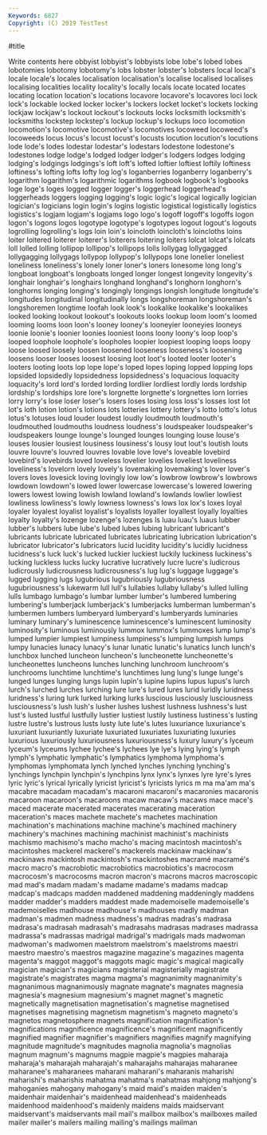 ```yaml
---
Keywords: 6827
Copyright: (C) 2019 TestTest
---
```


#title

Write contents here
obbyist lobbyist's lobbyists lobe lobe's lobed lobes
lobotomies lobotomy lobotomy's lobs lobster lobster's lobsters local local's locale
locale's locales localisation localisation's localise localised localises localising localities locality
locality's locally locals locate located locates locating location location's locations
locavore locavore's locavores loci lock lock's lockable locked locker locker's
lockers locket locket's lockets locking lockjaw lockjaw's lockout lockout's lockouts
locks locksmith locksmith's locksmiths lockstep lockstep's lockup lockup's lockups loco
locomotion locomotion's locomotive locomotive's locomotives locoweed locoweed's locoweeds locus locus's
locust locust's locusts locution locution's locutions lode lode's lodes lodestar
lodestar's lodestars lodestone lodestone's lodestones lodge lodge's lodged lodger lodger's
lodgers lodges lodging lodging's lodgings lodgings's loft loft's lofted loftier
loftiest loftily loftiness loftiness's lofting lofts lofty log log's loganberries
loganberry loganberry's logarithm logarithm's logarithmic logarithms logbook logbook's logbooks loge
loge's loges logged logger logger's loggerhead loggerhead's loggerheads loggers logging
logging's logic logic's logical logically logician logician's logicians login login's
logins logistic logistical logistically logistics logistics's logjam logjam's logjams logo
logo's logoff logoff's logoffs logon logon's logons logos logotype logotype's
logotypes logout logout's logouts logrolling logrolling's logs loin loin's loincloth
loincloth's loincloths loins loiter loitered loiterer loiterer's loiterers loitering loiters
lolcat lolcat's lolcats loll lolled lolling lollipop lollipop's lollipops lolls
lollygag lollygagged lollygagging lollygags lollypop lollypop's lollypops lone lonelier loneliest
loneliness loneliness's lonely loner loner's loners lonesome long long's longboat
longboat's longboats longed longer longest longevity longevity's longhair longhair's longhairs
longhand longhand's longhorn longhorn's longhorns longing longing's longingly longings longish
longitude longitude's longitudes longitudinal longitudinally longs longshoreman longshoreman's longshoremen longtime
loofah look look's lookalike lookalike's lookalikes looked looking lookout lookout's
lookouts looks lookup loom loom's loomed looming looms loon loon's
looney looney's looneyier looneyies looneys loonie loonie's loonier loonies looniest
loons loony loony's loop loop's looped loophole loophole's loopholes loopier
loopiest looping loops loopy loose loosed loosely loosen loosened looseness
looseness's loosening loosens looser looses loosest loosing loot loot's looted
looter looter's looters looting loots lop lope lope's loped lopes
loping lopped lopping lops lopsided lopsidedly lopsidedness lopsidedness's loquacious loquacity
loquacity's lord lord's lorded lording lordlier lordliest lordly lords lordship
lordship's lordships lore lore's lorgnette lorgnette's lorgnettes lorn lorries lorry
lorry's lose loser loser's losers loses losing loss loss's losses
lost lot lot's loth lotion lotion's lotions lots lotteries lottery
lottery's lotto lotto's lotus lotus's lotuses loud louder loudest loudly
loudmouth loudmouth's loudmouthed loudmouths loudness loudness's loudspeaker loudspeaker's loudspeakers lounge
lounge's lounged lounges lounging louse louse's louses lousier lousiest lousiness
lousiness's lousy lout lout's loutish louts louvre louvre's louvred louvres
lovable love love's loveable lovebird lovebird's lovebirds loved loveless lovelier
lovelies loveliest loveliness loveliness's lovelorn lovely lovely's lovemaking lovemaking's lover
lover's lovers loves lovesick loving lovingly low low's lowbrow lowbrow's
lowbrows lowdown lowdown's lowed lower lowercase lowercase's lowered lowering lowers
lowest lowing lowish lowland lowland's lowlands lowlier lowliest lowliness lowliness's
lowly lowness lowness's lows lox lox's loxes loyal loyaler loyalest
loyalist loyalist's loyalists loyaller loyallest loyally loyalties loyalty loyalty's lozenge
lozenge's lozenges ls luau luau's luaus lubber lubber's lubbers lube
lube's lubed lubes lubing lubricant lubricant's lubricants lubricate lubricated lubricates
lubricating lubrication lubrication's lubricator lubricator's lubricators lucid lucidity lucidity's lucidly
lucidness lucidness's luck luck's lucked luckier luckiest luckily luckiness luckiness's
lucking luckless lucks lucky lucrative lucratively lucre lucre's ludicrous ludicrously
ludicrousness ludicrousness's lug lug's luggage luggage's lugged lugging lugs lugubrious
lugubriously lugubriousness lugubriousness's lukewarm lull lull's lullabies lullaby lullaby's lulled
lulling lulls lumbago lumbago's lumbar lumber lumber's lumbered lumbering lumbering's
lumberjack lumberjack's lumberjacks lumberman lumberman's lumbermen lumbers lumberyard lumberyard's lumberyards
luminaries luminary luminary's luminescence luminescence's luminescent luminosity luminosity's luminous luminously
lummox lummox's lummoxes lump lump's lumped lumpier lumpiest lumpiness lumpiness's
lumping lumpish lumps lumpy lunacies lunacy lunacy's lunar lunatic lunatic's
lunatics lunch lunch's lunchbox lunched luncheon luncheon's luncheonette luncheonette's luncheonettes
luncheons lunches lunching lunchroom lunchroom's lunchrooms lunchtime lunchtime's lunchtimes lung
lung's lunge lunge's lunged lunges lunging lungs lupin lupin's lupine
lupins lupus lupus's lurch lurch's lurched lurches lurching lure lure's
lured lures lurid luridly luridness luridness's luring lurk lurked lurking
lurks luscious lusciously lusciousness lusciousness's lush lush's lusher lushes lushest
lushness lushness's lust lust's lusted lustful lustfully lustier lustiest lustily
lustiness lustiness's lusting lustre lustre's lustrous lusts lusty lute lute's
lutes luxuriance luxuriance's luxuriant luxuriantly luxuriate luxuriated luxuriates luxuriating luxuries
luxurious luxuriously luxuriousness luxuriousness's luxury luxury's lyceum lyceum's lyceums lychee
lychee's lychees lye lye's lying lying's lymph lymph's lymphatic lymphatic's
lymphatics lymphoma lymphoma's lymphomas lymphomata lynch lynched lynches lynching lynching's
lynchings lynchpin lynchpin's lynchpins lynx lynx's lynxes lyre lyre's lyres
lyric lyric's lyrical lyrically lyricist lyricist's lyricists lyrics m ma
ma'am ma's macabre macadam macadam's macaroni macaroni's macaronies macaronis macaroon
macaroon's macaroons macaw macaw's macaws mace mace's maced macerate macerated
macerates macerating maceration maceration's maces machete machete's machetes machination machination's
machinations machine machine's machined machinery machinery's machines machining machinist machinist's
machinists machismo machismo's macho macho's macing macintosh macintosh's macintoshes mackerel
mackerel's mackerels mackinaw mackinaw's mackinaws mackintosh mackintosh's mackintoshes macramé macramé's
macro macro's macrobiotic macrobiotics macrobiotics's macrocosm macrocosm's macrocosms macron macron's
macrons macros macroscopic mad mad's madam madam's madame madame's madams
madcap madcap's madcaps madden maddened maddening maddeningly maddens madder madder's
madders maddest made mademoiselle mademoiselle's mademoiselles madhouse madhouse's madhouses madly
madman madman's madmen madness madness's madras madras's madrasa madrasa's madrasah
madrasah's madrasahs madrasas madrases madrassa madrassa's madrassas madrigal madrigal's madrigals
mads madwoman madwoman's madwomen maelstrom maelstrom's maelstroms maestri maestro maestro's
maestros magazine magazine's magazines magenta magenta's maggot maggot's maggots magic
magic's magical magically magician magician's magicians magisterial magisterially magistrate magistrate's
magistrates magma magma's magnanimity magnanimity's magnanimous magnanimously magnate magnate's magnates
magnesia magnesia's magnesium magnesium's magnet magnet's magnetic magnetically magnetisation magnetisation's
magnetise magnetised magnetises magnetising magnetism magnetism's magneto magneto's magnetos magnetosphere
magnets magnification magnification's magnifications magnificence magnificence's magnificent magnificently magnified magnifier
magnifier's magnifiers magnifies magnify magnifying magnitude magnitude's magnitudes magnolia magnolia's
magnolias magnum magnum's magnums magpie magpie's magpies maharaja maharaja's maharajah
maharajah's maharajahs maharajas maharanee maharanee's maharanees maharani maharani's maharanis maharishi
maharishi's maharishis mahatma mahatma's mahatmas mahjong mahjong's mahoganies mahogany mahogany's
maid maid's maiden maiden's maidenhair maidenhair's maidenhead maidenhead's maidenheads maidenhood
maidenhood's maidenly maidens maids maidservant maidservant's maidservants mail mail's mailbox
mailbox's mailboxes mailed mailer mailer's mailers mailing mailing's mailings mailman
